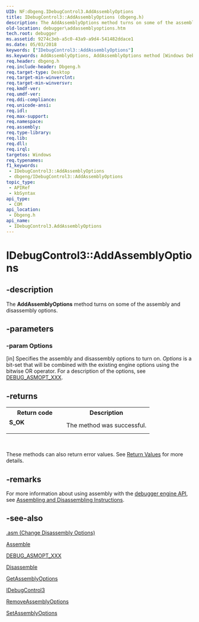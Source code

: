 ```yaml
---
UID: NF:dbgeng.IDebugControl3.AddAssemblyOptions
title: IDebugControl3::AddAssemblyOptions (dbgeng.h)
description: The AddAssemblyOptions method turns on some of the assembly and disassembly options.
old-location: debugger\addassemblyoptions.htm
tech.root: debugger
ms.assetid: 9274c3eb-a5c0-43a9-a9d4-541482ddace1
ms.date: 05/03/2018
keywords: ["IDebugControl3::AddAssemblyOptions"]
ms.keywords: AddAssemblyOptions, AddAssemblyOptions method [Windows Debugging], AddAssemblyOptions method [Windows Debugging],IDebugControl3 interface, IDebugControl3 interface [Windows Debugging],AddAssemblyOptions method, IDebugControl3.AddAssemblyOptions, IDebugControl3::AddAssemblyOptions, IDebugControl_9cacf343-5c88-4a06-8f68-7c94b15419b8.xml, dbgeng/IDebugControl3::AddAssemblyOptions, debugger.addassemblyoptions
req.header: dbgeng.h
req.include-header: Dbgeng.h
req.target-type: Desktop
req.target-min-winverclnt: 
req.target-min-winversvr: 
req.kmdf-ver: 
req.umdf-ver: 
req.ddi-compliance: 
req.unicode-ansi: 
req.idl: 
req.max-support: 
req.namespace: 
req.assembly: 
req.type-library: 
req.lib: 
req.dll: 
req.irql: 
targetos: Windows
req.typenames: 
f1_keywords:
 - IDebugControl3::AddAssemblyOptions
 - dbgeng/IDebugControl3::AddAssemblyOptions
topic_type:
 - APIRef
 - kbSyntax
api_type:
 - COM
api_location:
 - Dbgeng.h
api_name:
 - IDebugControl3.AddAssemblyOptions
---
```


# IDebugControl3::AddAssemblyOptions


## -description

The <b>AddAssemblyOptions</b> method turns on some of the assembly and disassembly options.

## -parameters

### -param Options 

[in]
Specifies the assembly and disassembly options to turn on.  <i>Options</i> is a bit-set that will be combined with the existing engine options using the bitwise OR operator.  For a description of the options, see <a href="https://docs.microsoft.com/previous-versions/ff541443(v=vs.85)">DEBUG_ASMOPT_XXX</a>.

## -returns

<table>
<tr>
<th>Return code</th>
<th>Description</th>
</tr>
<tr>
<td width="40%">
<dl>
<dt><b>S_OK</b></dt>
</dl>
</td>
<td width="60%">
The method was successful.

</td>
</tr>
</table>
 

These methods can also return error values.  See <a href="https://docs.microsoft.com/windows-hardware/drivers/debugger/hresult-values">Return Values</a> for more details.

## -remarks

For more information about using assembly with the <a href="https://docs.microsoft.com/windows-hardware/drivers/debugger/d">debugger engine API</a>, see <a href="https://docs.microsoft.com/windows-hardware/drivers/debugger/assembling-and-disassembling-instructions">Assembling and Disassembling Instructions</a>.

## -see-also

<a href="https://docs.microsoft.com/windows-hardware/drivers/debugger/-asm--change-disassembly-options-">.asm (Change Disassembly Options)</a>



<a href="https://docs.microsoft.com/windows-hardware/drivers/ddi/dbgeng/nf-dbgeng-idebugcontrol3-assemble">Assemble</a>



<a href="https://docs.microsoft.com/previous-versions/ff541443(v=vs.85)">DEBUG_ASMOPT_XXX</a>



<a href="https://docs.microsoft.com/windows-hardware/drivers/ddi/dbgeng/nf-dbgeng-idebugcontrol3-disassemble">Disassemble</a>



<a href="https://docs.microsoft.com/windows-hardware/drivers/ddi/dbgeng/nf-dbgeng-idebugcontrol3-getassemblyoptions">GetAssemblyOptions</a>



<a href="https://docs.microsoft.com/windows-hardware/drivers/ddi/dbgeng/nn-dbgeng-idebugcontrol3">IDebugControl3</a>



<a href="https://docs.microsoft.com/windows-hardware/drivers/ddi/dbgeng/nf-dbgeng-idebugcontrol3-removeassemblyoptions">RemoveAssemblyOptions</a>



<a href="https://docs.microsoft.com/windows-hardware/drivers/ddi/dbgeng/nf-dbgeng-idebugcontrol3-setassemblyoptions">SetAssemblyOptions</a>

